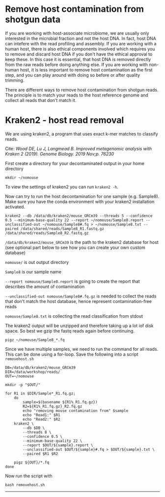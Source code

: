 # Remove host contamination from shotgun data

If you are working with host-associate microbiome, we are usually only interested in the microbial fraction and not the host DNA. In fact, host DNA can intefere with the read profiling and assembly. If you are working with a human host, there is also ethical components involved which requires you to remove and discard host DNA if you don't have the ethical approval to keep these. In this case it is essential, that host DNA is removed directly from the raw reads before doing anything else. If you are working with non-human host, it is less important to remove host contamination as the first step, and you can play around with doing so before or after quality trimming.

There are different ways to remove host contamination from shotgun reads. The principle is to match your reads to the host reference genome and collect all reads that don't match it. 

# Kraken2 - host read removal

We are using kraken2, a program that uses exact k-mer matches to classify reads. 

Cite: *Wood DE, Lu J, Langmead B. Improved metagenomic analysis with Kraken 2 (2019). Genome Biology. 2019 Nov;p. 76230*

First create a directory for your decontaminated output in your home directory

    mkdir ~/nomouse

To view the settings of kraken2 you can run `kraken2 -h`.

Now can try to run the host decontamination for one sample (e.g. Sample8). Make sure you have the conda environment with your kraken2 installation activated. 

    kraken2 --db /data/db/kraken2/mouse_GRCm39 --threads 5 --confidence 0.5 --minimum-base-quality 22 --report ~/nomouse/Sample8.report --unclassified-out ~/nomouse/Sample8#.fq > ~/nomouse/Sample8.txt --paired /data/shared/reads/Sample8_R1.fastq.gz /data/shared/reads/Sample8_R2.fastq.gz 


`/data/db/kraken2/mouse_GRCm39` is the path to the kraken2 database for host (see optional part below to see how you can create your own custom database)

`nomouse/` is out output directory

`Sample8` is our sample name 

`--report nomouse/Sample8.report` is going to create the report that describes the amount of contamination

`--unclassified-out nomouse/Sample8#.fq.gz` is needed to collect the reads that don't match the host database, hence represent contamination-free reads

`nomouse/Sample8.txt` is collecting the read classification from stdout

The kraken2 output will be unzipped and therefore taking up a lot iof disk space. So best we gzip the fastq reads again before continuing.

    pigz ~/nomouse/Sample8_*.fq

Since we have multiple samples, we need to run the command for all reads. This can be done using a for-loop. Save the following into a script `removehost.sh` 

    DB=/data/db/kraken2/mouse_GRCm39
    DIR=/data/workshop/reads/
    OUT=~/nomouse

    mkdir -p "$OUT/"

    for R1 in $DIR/Sample*_R1.fq.gz;
        do
            sample=$(basename ${R1%_R1.fq.gz})
            R2=${R1%_R1.fq.gz}_R2.fq.gz
            echo "removing mouse contamination from" $sample
            echo "Read1:" $R1
            echo "Read2:" $R2
        kraken2 \
            --db $DB \
            --threads 8 \
            --confidence 0.5 \
            --minimum-base-quality 22 \
            --report $OUT/${sample}.report \
            --unclassified-out $OUT/${sample}#.fq > $OUT/${sample}.txt \
            --paired $R1 $R2

        pigz ${OUT}/*.fq
    done

Now run the script with 

    bash removehost.sh

---

